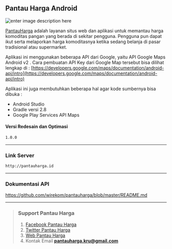 ## **Pantau Harga Android**

![enter image description here](http://pantauharga.id/images/banana.png)

[PantauHarga](http://pantauharga.id/) adalah layanan situs web dan aplikasi untuk memantau harga komoditas pangan yang berada di sekitar pengguna. Pengguna pun dapat ikut serta melaporkan harga komoditasnya ketika sedang belanja di pasar tradisional atau supermarket.

Aplikasi ini menggunakan beberapa API dari Google, yaitu API Google Maps Android v2 . Cara pembuatan API Key dari Google Map tersebut bisa dilihat lengkap di : 
[https://developers.google.com/maps/documentation/android-api/intro](https://developers.google.com/maps/documentation/android-api/intro)

Aplikasi ini juga membutuhkan beberapa hal agar kode sumbernya bisa dibuka :

 - Android Studio   
 - Gradle versi 2.8 
 - Google Play Services API Maps

#### **Versi Redesain dan Optimasi**
```sh
1.0.0
```

----------
### **Link Server**
```sh
http://pantauharga.id
```

----------
### **Dokumentasi API**
https://github.com/wirekom/pantauharga/blob/master/README.md

----------
>### **Support Pantau Harga**
> 1. [Facebook Pantau Harga](https://www.facebook.com/pantauharga)
 >2. [Twitter Pantau Harga](https://twitter.com/pantauharga)
 >3. [Web Pantau Harga](http://pantauharga.id/)
 >4. Kontak Email **[pantauharga.kru@gmail.com](pantauharga.kru@gmail.com)**
